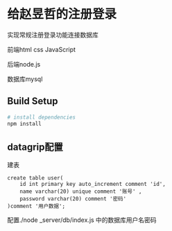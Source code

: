 # 给赵昱哲的注册登录

实现常规注册登录功能连接数据库

前端html css JavaScript

后端node.js

数据库mysql

## Build Setup

``` bash
# install dependencies
npm install
```

## datagrip配置

建表

```
create table user(
    id int primary key auto_increment comment 'id',
    name varchar(20) unique comment '账号' ,
    password varchar(20) comment '密码'
)comment '用户数据';
```

配置./node _server/db/index.js 中的数据库用户名密码
